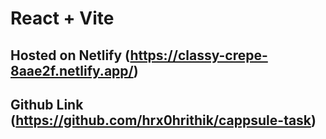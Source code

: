 # React + Vite

## Hosted on Netlify (https://classy-crepe-8aae2f.netlify.app/)
## Github Link (https://github.com/hrx0hrithik/cappsule-task)
